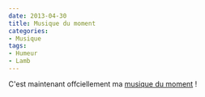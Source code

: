 ```yaml
---
date: 2013-04-30
title: Musique du moment
categories:
- Musique
tags:
- Humeur
- Lamb
---
```

C'est maintenant offciellement ma <a title="&quot;What Sound&quot; par &quot;Lamb&quot; sur soundcloud.com" href="https://soundcloud.com/mme-cerveau/lamb-what-sound">musique du moment</a> !
